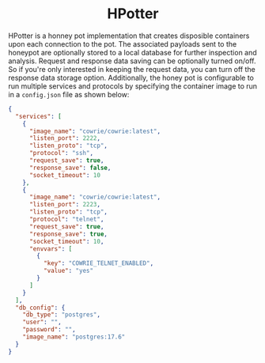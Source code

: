 <div align="center">
    <h1>HPotter</h1>
</div>

HPotter is a honney pot implementation that creates disposible containers upon each connection to the pot. The associated payloads sent to the honeypot are optionally stored to a local database for further inspection and analysis. Request and response data saving can be optionally turned on/off. So if you're only interested in keeping the request data, you can turn off the response data storage option. Additionally, the honey pot is configurable to run multiple services and protocols by specifying the container image to run in a `config.json` file as shown below:

```json
{
  "services": [
    {
      "image_name": "cowrie/cowrie:latest",
      "listen_port": 2222,
      "listen_proto": "tcp",
      "protocol": "ssh",
      "request_save": true,
      "response_save": false,
      "socket_timeout": 10
    },
    {
      "image_name": "cowrie/cowrie:latest",
      "listen_port": 2223,
      "listen_proto": "tcp",
      "protocol": "telnet",
      "request_save": true,
      "response_save": true,
      "socket_timeout": 10,
      "envvars": [
        {
          "key": "COWRIE_TELNET_ENABLED",
          "value": "yes"
        }
      ]
    }
  ],
  "db_config": {
    "db_type": "postgres",
    "user": "",
    "password": "",
    "image_name": "postgres:17.6"
  }
}
```
